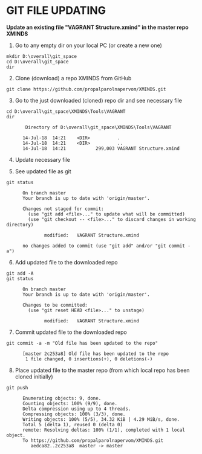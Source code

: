 # GIT FILE UPDATING

**Update an existing file "VAGRANT Structure.xmind" in the master repo XMINDS**

1. Go to any empty dir on your local PC (or create a new one)
```
mkdir D:\overall\git_space
cd D:\overall\git_space
dir
```

2. Clone (download) a repo XMINDS from GitHub
```
git clone https://github.com/propalparolnapervom/XMINDS.git
```

3. Go to the just downloaded (cloned) repo dir and see necessary file
```
cd D:\overall\git_space\XMINDS\Tools\VAGRANT
dir

       Directory of D:\overall\git_space\XMINDS\Tools\VAGRANT

      14-Jul-18  14:21    <DIR>          .
      14-Jul-18  14:21    <DIR>          ..
      14-Jul-18  14:21           299,003 VAGRANT Structure.xmind
```

4. Update necessary file

5. See updated file as git
```
git status

      On branch master
      Your branch is up to date with 'origin/master'.

      Changes not staged for commit:
        (use "git add <file>..." to update what will be committed)
        (use "git checkout -- <file>..." to discard changes in working directory)

              modified:   VAGRANT Structure.xmind

      no changes added to commit (use "git add" and/or "git commit -a")
```

6. Add updated file to the downloaded repo
```
git add -A
git status

      On branch master
      Your branch is up to date with 'origin/master'.

      Changes to be committed:
        (use "git reset HEAD <file>..." to unstage)

              modified:   VAGRANT Structure.xmind
```

7. Commit updated file to the downloaded repo
```
git commit -a -m "Old file has been updated to the repo"

      [master 2c253a8] Old file has been updated to the repo
       1 file changed, 0 insertions(+), 0 deletions(-)
```

8. Place updated file to the master repo (from which local repo has been cloned initially)
```
git push

      Enumerating objects: 9, done.
      Counting objects: 100% (9/9), done.
      Delta compression using up to 4 threads.
      Compressing objects: 100% (3/3), done.
      Writing objects: 100% (5/5), 34.32 KiB | 4.29 MiB/s, done.
      Total 5 (delta 1), reused 0 (delta 0)
      remote: Resolving deltas: 100% (1/1), completed with 1 local object.
      To https://github.com/propalparolnapervom/XMINDS.git
         aedca82..2c253a8  master -> master
```



















